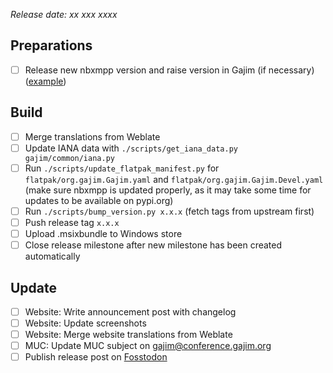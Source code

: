 *Release date: xx xxx xxxx*

## Preparations

* [ ] Release new nbxmpp version and raise version in Gajim (if necessary) ([example](https://dev.gajim.org/gajim/gajim/-/commit/92afd65618923085d3392dcb5fb877b9bc71475e))

## Build

* [ ] Merge translations from Weblate
* [ ] Update IANA data with `./scripts/get_iana_data.py gajim/common/iana.py`
* [ ] Run `./scripts/update_flatpak_manifest.py` for `flatpak/org.gajim.Gajim.yaml` and `flatpak/org.gajim.Gajim.Devel.yaml` (make sure nbxmpp is updated properly, as it may take some time for updates to be available on pypi.org)
* [ ] Run `./scripts/bump_version.py x.x.x` (fetch tags from upstream first)
* [ ] Push release tag `x.x.x`
* [ ] Upload .msixbundle to Windows store
* [ ] Close release milestone after new milestone has been created automatically

## Update

* [ ] Website: Write announcement post with changelog
* [ ] Website: Update screenshots
* [ ] Website: Merge website translations from Weblate
* [ ] MUC: Update MUC subject on gajim@conference.gajim.org
* [ ] Publish release post on [Fosstodon](https://fosstodon.org/@gajim)
